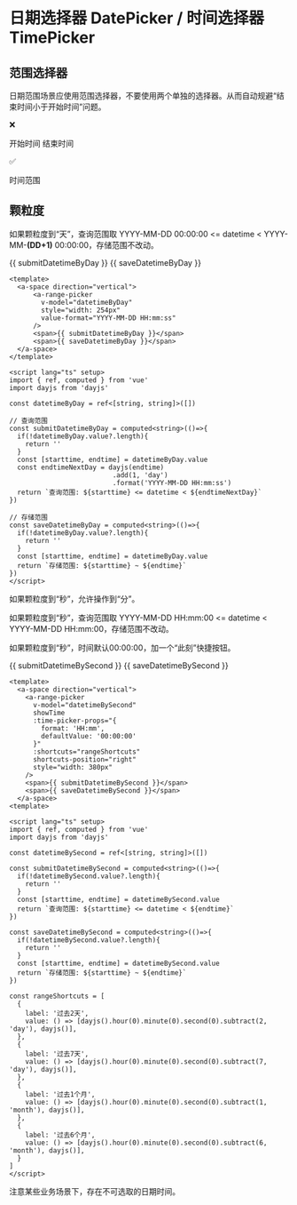 # 日期选择器 DatePicker / 时间选择器 TimePicker

## 范围选择器

日期范围场景应使用范围选择器，不要使用两个单独的选择器。从而自动规避“结束时间小于开始时间”问题。

:x:

<a-card>
  <a-space direction="vertical">
    <span>开始时间</span>
    <a-date-picker
      style="width: 200px"
    />
    <span>结束时间</span>
    <a-date-picker
      style="width: 200px"
    />
  </a-space>
</a-card>

:white_check_mark:

<a-card>
  <a-space direction="vertical">
    <span>时间范围</span>
    <a-range-picker
      style="width: 254px"
    />
  </a-space>
</a-card>

## 颗粒度

如果颗粒度到“天”，查询范围取 YYYY-MM-DD 00:00:00 <= datetime < YYYY-MM-**(DD+1)** 00:00:00，存储范围不改动。

<a-card>
  <a-space direction="vertical">
      <a-range-picker
        v-model="datetimeByDay"
        style="width: 254px"
        value-format="YYYY-MM-DD HH:mm:ss"
      />
      <span>{{ submitDatetimeByDay }}</span>
      <span>{{ saveDatetimeByDay }}</span>
  </a-space>
</a-card>

```vue{6,25-27}
<template>
  <a-space direction="vertical">
      <a-range-picker
        v-model="datetimeByDay"
        style="width: 254px"
        value-format="YYYY-MM-DD HH:mm:ss"
      />
      <span>{{ submitDatetimeByDay }}</span>
      <span>{{ saveDatetimeByDay }}</span>
  </a-space>
</template>

<script lang="ts" setup>
import { ref, computed } from 'vue'
import dayjs from 'dayjs'

const datetimeByDay = ref<[string, string]>([])

// 查询范围
const submitDatetimeByDay = computed<string>(()=>{
  if(!datetimeByDay.value?.length){
    return ''
  }
  const [starttime, endtime] = datetimeByDay.value
  const endtimeNextDay = dayjs(endtime)
                          .add(1, 'day')
                          .format('YYYY-MM-DD HH:mm:ss')
  return `查询范围: ${starttime} <= datetime < ${endtimeNextDay}`
})

// 存储范围
const saveDatetimeByDay = computed<string>(()=>{
  if(!datetimeByDay.value?.length){
    return ''
  }
  const [starttime, endtime] = datetimeByDay.value
  return `存储范围: ${starttime} ~ ${endtime}`
})
</script>
```

如果颗粒度到“秒”，允许操作到“分”。

如果颗粒度到“秒”，查询范围取 YYYY-MM-DD HH:mm:00 <= datetime < YYYY-MM-DD HH:mm:00，存储范围不改动。

如果颗粒度到“秒”，时间默认00:00:00，加一个“此刻”快捷按钮。

<a-card>
  <a-space direction="vertical">
    <a-range-picker
      showTime
      v-model="datetimeBySecond"
      :time-picker-props="{
        format: 'HH:mm',
        defaultValue: '00:00:00'
      }"
      :shortcuts="rangeShortcuts"
      shortcuts-position="right"
      style="width: 380px"
    />
    <span>{{ submitDatetimeBySecond }}</span>
    <span>{{ saveDatetimeBySecond }}</span>
  </a-space>
</a-card>

```vue{5-11}
<template>
  <a-space direction="vertical">
    <a-range-picker
      v-model="datetimeBySecond"
      showTime
      :time-picker-props="{
        format: 'HH:mm',
        defaultValue: '00:00:00'
      }"
      :shortcuts="rangeShortcuts"
      shortcuts-position="right"
      style="width: 380px"
    />
    <span>{{ submitDatetimeBySecond }}</span>
    <span>{{ saveDatetimeBySecond }}</span>
  </a-space>
<template>

<script lang="ts" setup>
import { ref, computed } from 'vue'
import dayjs from 'dayjs'

const datetimeBySecond = ref<[string, string]>([])

const submitDatetimeBySecond = computed<string>(()=>{
  if(!datetimeBySecond.value?.length){
    return ''
  }
  const [starttime, endtime] = datetimeBySecond.value
  return `查询范围: ${starttime} <= datetime < ${endtime}`
})

const saveDatetimeBySecond = computed<string>(()=>{
  if(!datetimeBySecond.value?.length){
    return ''
  }
  const [starttime, endtime] = datetimeBySecond.value
  return `存储范围: ${starttime} ~ ${endtime}`
})

const rangeShortcuts = [
  {
    label: '过去2天',
    value: () => [dayjs().hour(0).minute(0).second(0).subtract(2, 'day'), dayjs()],
  },
  {
    label: '过去7天',
    value: () => [dayjs().hour(0).minute(0).second(0).subtract(7, 'day'), dayjs()],
  },
  {
    label: '过去1个月',
    value: () => [dayjs().hour(0).minute(0).second(0).subtract(1, 'month'), dayjs()],
  },
  {
    label: '过去6个月',
    value: () => [dayjs().hour(0).minute(0).second(0).subtract(6, 'month'), dayjs()],
  }
]
</script>
```

注意某些业务场景下，存在不可选取的日期时间。

<script lang="ts" setup>
import { ref, computed } from 'vue'
import dayjs from 'dayjs'

//颗粒度天
const datetimeByDay = ref<[string, string]>([])

const submitDatetimeByDay = computed<string>(()=>{
  if(!datetimeByDay.value?.length){
    return ''
  }
  const [starttime, endtime] = datetimeByDay.value
  const endtimeNextDay = dayjs(endtime).add(1, 'day').format('YYYY-MM-DD HH:mm:ss')
  return `查询范围: ${starttime} <= datetime < ${endtimeNextDay}`
})

const saveDatetimeByDay = computed<string>(()=>{
  if(!datetimeByDay.value?.length){
    return ''
  }
  const [starttime, endtime] = datetimeByDay.value
  return `存储范围: ${starttime} ~ ${endtime}`
})

//颗粒度秒
const datetimeBySecond = ref<[string, string]>([])

const submitDatetimeBySecond = computed<string>(()=>{
  if(!datetimeBySecond.value?.length){
    return ''
  }
  const [starttime, endtime] = datetimeBySecond.value
  return `查询范围: ${starttime} <= datetime < ${endtime}`
})

const saveDatetimeBySecond = computed<string>(()=>{
  if(!datetimeBySecond.value?.length){
    return ''
  }
  const [starttime, endtime] = datetimeBySecond.value
  return `存储范围: ${starttime} ~ ${endtime}`
})

const rangeShortcuts = [
  {
    label: '过去2天',
    value: () => [dayjs().hour(0).minute(0).second(0).subtract(2, 'day'), dayjs()],
  },
  {
    label: '过去7天',
    value: () => [dayjs().hour(0).minute(0).second(0).subtract(7, 'day'), dayjs()],
  },
  {
    label: '过去1个月',
    value: () => [dayjs().hour(0).minute(0).second(0).subtract(1, 'month'), dayjs()],
  },
  {
    label: '过去6个月',
    value: () => [dayjs().hour(0).minute(0).second(0).subtract(6, 'month'), dayjs()],
  }
]
</script>
